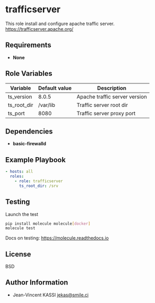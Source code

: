 trafficserver
=========

This role install and configure apache traffic server.
https://trafficserver.apache.org/

Requirements
------------

* **None**

Role Variables
--------------

| Variable | Default value | Description |
| -------- | ------------- | ----------- |
| ts_version | 8.0.5 | Apache traffic server version |
| ts_root_dir | /var/lib | Traffic server root dir |
| ts_port | 8080 | Traffic server proxy port |

Dependencies
------------

* **basic-firewalld**

Example Playbook
----------------



```yml
- hosts: all
  roles:
    - role: trafficserver
      ts_root_dir: /srv

```

Testing
--------

Launch the test

```bash
pip install molecule molecule[docker]
molecule test
```

Docs on testing:
https://molecule.readthedocs.io

License
-------

BSD

Author Information
------------------

* Jean-Vincent KASSI <jekas@smile.ci>
